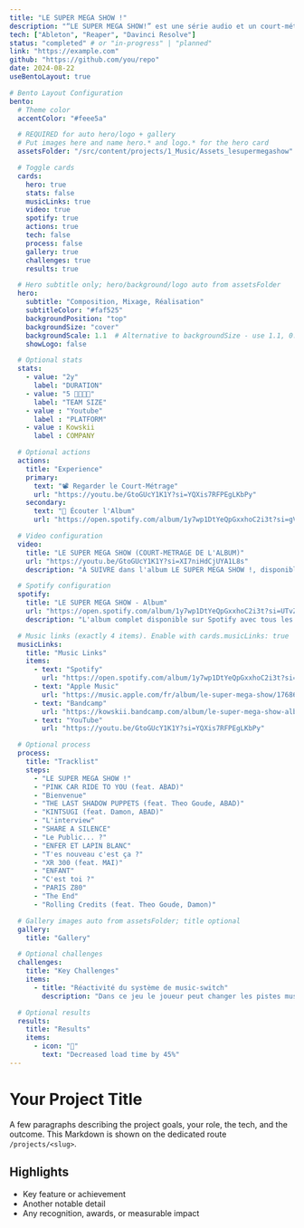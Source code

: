 ```yaml
---
title: "LE SUPER MEGA SHOW !"
description: "“LE SUPER MEGA SHOW!” est une série audio et un court-métrage conçus, écrits et réalisés par Arthur Kowskii. Talk-show fictif inzpiré des émissions emblématiques des 70s et ruit de la collaboration entre Arthur Kowskii et le comédien belge Benoit Grimmiaux (Bojack Horseman...) qui incarne le présentateur."
tech: ["Ableton", "Reaper", "Davinci Resolve"]
status: "completed" # or "in-progress" | "planned"
link: "https://example.com"
github: "https://github.com/you/repo"
date: 2024-08-22
useBentoLayout: true

# Bento Layout Configuration
bento:
  # Theme color
  accentColor: "#feee5a"

  # REQUIRED for auto hero/logo + gallery
  # Put images here and name hero.* and logo.* for the hero card
  assetsFolder: "/src/content/projects/1_Music/Assets_lesupermegashow"

  # Toggle cards
  cards:
    hero: true
    stats: false
    musicLinks: true
    video: true
    spotify: true
    actions: true
    tech: false
    process: false
    gallery: true
    challenges: true
    results: true

  # Hero subtitle only; hero/background/logo auto from assetsFolder
  hero:
    subtitle: "Composition, Mixage, Réalisation"
    subtitleColor: "#faf525"
    backgroundPosition: "top"
    backgroundSize: "cover"
    backgroundScale: 1.1  # Alternative to backgroundSize - use 1.1, 0.9, etc.
    showLogo: false

  # Optional stats
  stats:
    - value: "2y"
      label: "DURATION"
    - value: "5 👨‍👩‍👦‍👦"
      label: "TEAM SIZE"
    - value : "Youtube"
      label : "PLATFORM"
    - value : Kowskii
      label : COMPANY

  # Optional actions
  actions:
    title: "Experience"
    primary:
      text: "📽️ Regarder le Court-Métrage"
      url: "https://youtu.be/GtoGUcY1K1Y?si=YQXis7RFPEgLKbPy"
    secondary:
      text: "💽 Écouter l'Album"
      url: "https://open.spotify.com/album/1y7wp1DtYeQpGxxhoC2i3t?si=gVXYTvsqRoC6D18xovDuYg"

  # Video configuration
  video:
    title: "LE SUPER MEGA SHOW (COURT-METRAGE DE L'ALBUM)"
    url: "https://youtu.be/GtoGUcY1K1Y?si=XI7niHdCjUYA1L8s"
    description: "À SUIVRE dans l'album LE SUPER MEGA SHOW !, disponible sur toutes les plateformes. Vous pouvez soutenir et acheter l'album à PRIX LIBRE sur Bandcamp pour soutenir les prochains projets."

  # Spotify configuration
  spotify:
    title: "LE SUPER MEGA SHOW - Album"
    url: "https://open.spotify.com/album/1y7wp1DtYeQpGxxhoC2i3t?si=UTvZ7TS4QWqUKtuilpaMpQ"
    description: "L'album complet disponible sur Spotify avec tous les morceaux et interludes"

  # Music links (exactly 4 items). Enable with cards.musicLinks: true
  musicLinks:
    title: "Music Links"
    items:
      - text: "Spotify"
        url: "https://open.spotify.com/album/1y7wp1DtYeQpGxxhoC2i3t?si=gVXYTvsqRoC6D18xovDuYg"
      - text: "Apple Music"
        url: "https://music.apple.com/fr/album/le-super-mega-show/1768698755"
      - text: "Bandcamp"
        url: "https://kowskii.bandcamp.com/album/le-super-mega-show-album"
      - text: "YouTube"
        url: "https://youtu.be/GtoGUcY1K1Y?si=YQXis7RFPEgLKbPy"

  # Optional process
  process:
    title: "Tracklist"
    steps:
      - "LE SUPER MEGA SHOW !"
      - "PINK CAR RIDE TO YOU (feat. ABAD)"
      - "Bienvenue"
      - "THE LAST SHADOW PUPPETS (feat. Theo Goude, ABAD)"
      - "KINTSUGI (feat. Damon, ABAD)"
      - "L'interview"
      - "SHARE A SILENCE"
      - "Le Public... ?"
      - "ENFER ET LAPIN BLANC"
      - "T'es nouveau c'est ça ?"
      - "XR 300 (feat. MAI)"
      - "ENFANT"
      - "C'est toi ?"
      - "PARIS Z80"
      - "The End"
      - "Rolling Credits (feat. Theo Goude, Damon)"

  # Gallery images auto from assetsFolder; title optional
  gallery:
    title: "Gallery"

  # Optional challenges
  challenges:
    title: "Key Challenges"
    items:
      - title: "Réactivité du système de music-switch"
        description: "Dans ce jeu le joueur peut changer les pistes musicales à volonté grâce au système de switch. Pour une expérience fluide, un système de synchornisation musicale associé a un système de cooldown a permi de rendre cette expérience très satisfaisant pour le joueur."

  # Optional results
  results:
    title: "Results"
    items:
      - icon: "🚀"
        text: "Decreased load time by 45%"
---
```


# Your Project Title

A few paragraphs describing the project goals, your role, the tech, and the outcome. This Markdown is shown on the dedicated route `/projects/<slug>`.

## Highlights

- Key feature or achievement
- Another notable detail
- Any recognition, awards, or measurable impact

